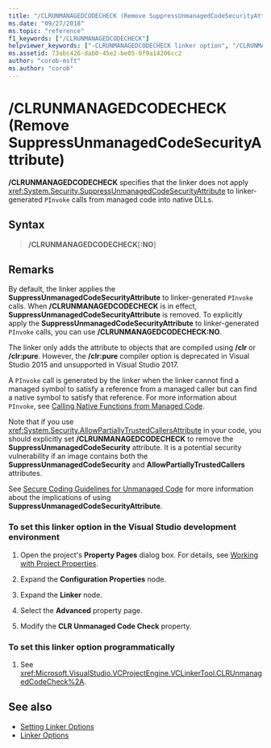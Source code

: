 ```yaml
---
title: "/CLRUNMANAGEDCODECHECK (Remove SuppressUnmanagedCodeSecurityAttribute)"
ms.date: "09/27/2018"
ms.topic: "reference"
f1_keywords: ["/CLRUNMANAGEDCODECHECK"]
helpviewer_keywords: ["-CLRUNMANAGEDCODECHECK linker option", "/CLRUNMANAGEDCODECHECK linker option"]
ms.assetid: 73abc426-dab0-45e2-be85-0f9a14206cc2
author: "corob-msft"
ms.author: "corob"
---
```

# /CLRUNMANAGEDCODECHECK (Remove SuppressUnmanagedCodeSecurityAttribute)

**/CLRUNMANAGEDCODECHECK** specifies that the linker does not apply <xref:System.Security.SuppressUnmanagedCodeSecurityAttribute> to linker-generated `PInvoke` calls from managed code into native DLLs.

## Syntax

> **/CLRUNMANAGEDCODECHECK**[**:NO**]

## Remarks

By default, the linker applies the **SuppressUnmanagedCodeSecurityAttribute** to linker-generated `PInvoke` calls. When **/CLRUNMANAGEDCODECHECK** is in effect, **SuppressUnmanagedCodeSecurityAttribute** is removed. To explicitly apply the **SuppressUnmanagedCodeSecurityAttribute** to linker-generated `PInvoke` calls, you can use **/CLRUNMANAGEDCODECHECK:NO**.

The linker only adds the attribute to objects that are compiled using **/clr** or **/clr:pure**. However, the **/clr:pure** compiler option is deprecated in Visual Studio 2015 and unsupported in Visual Studio 2017.

A `PInvoke` call is generated by the linker when the linker cannot find a managed symbol to satisfy a reference from a managed caller but can find a native symbol to satisfy that reference. For more information about `PInvoke`, see [Calling Native Functions from Managed Code](../../dotnet/calling-native-functions-from-managed-code.md).

Note that if you use <xref:System.Security.AllowPartiallyTrustedCallersAttribute> in your code, you should explicitly set **/CLRUNMANAGEDCODECHECK** to remove the **SuppressUnmanagedCodeSecurity** attribute. It is a potential security vulnerability if an image contains both the **SuppressUnmanagedCodeSecurity** and **AllowPartiallyTrustedCallers** attributes.

See [Secure Coding Guidelines for Unmanaged Code](/dotnet/framework/security/secure-coding-guidelines-for-unmanaged-code) for more information about the implications of using **SuppressUnmanagedCodeSecurityAttribute**.

### To set this linker option in the Visual Studio development environment

1. Open the project's **Property Pages** dialog box. For details, see [Working with Project Properties](../working-with-project-properties.md).

1. Expand the **Configuration Properties** node.

1. Expand the **Linker** node.

1. Select the **Advanced** property page.

1. Modify the **CLR Unmanaged Code Check** property.

### To set this linker option programmatically

1. See <xref:Microsoft.VisualStudio.VCProjectEngine.VCLinkerTool.CLRUnmanagedCodeCheck%2A>.

## See also

- [Setting Linker Options](../../build/reference/setting-linker-options.md)
- [Linker Options](../../build/reference/linker-options.md)
